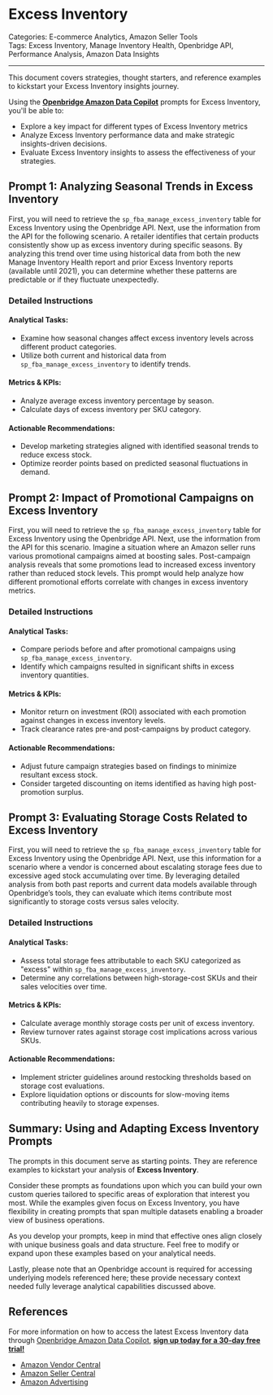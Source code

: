 # Excess Inventory

Categories: E-commerce Analytics, Amazon Seller Tools  
Tags: Excess Inventory, Manage Inventory Health, Openbridge API, Performance Analysis, Amazon Data Insights

---

This document covers strategies, thought starters, and reference examples to kickstart your Excess Inventory insights journey.

Using the <a href="https://chatgpt.com/g/g-Sg4qP7r3v-openbridge-data-copilot" target="_blank"><strong>Openbridge Amazon Data Copilot</strong></a> prompts for Excess Inventory, you'll be able to:

- Explore a key impact for different types of Excess Inventory metrics
- Analyze Excess Inventory performance data and make strategic insights-driven decisions.
- Evaluate Excess Inventory insights to assess the effectiveness of your strategies.

## Prompt 1: Analyzing Seasonal Trends in Excess Inventory

First, you will need to retrieve the `sp_fba_manage_excess_inventory` table for Excess Inventory using the Openbridge API. Next, use the information from the API for the following scenario. A retailer identifies that certain products consistently show up as excess inventory during specific seasons. By analyzing this trend over time using historical data from both the new Manage Inventory Health report and prior Excess Inventory reports (available until 2021), you can determine whether these patterns are predictable or if they fluctuate unexpectedly.

### Detailed Instructions
#### Analytical Tasks:
- Examine how seasonal changes affect excess inventory levels across different product categories.
- Utilize both current and historical data from `sp_fba_manage_excess_inventory` to identify trends.

#### Metrics & KPIs:
- Analyze average excess inventory percentage by season.
- Calculate days of excess inventory per SKU category.

#### Actionable Recommendations:
- Develop marketing strategies aligned with identified seasonal trends to reduce excess stock.
- Optimize reorder points based on predicted seasonal fluctuations in demand.

## Prompt 2: Impact of Promotional Campaigns on Excess Inventory

First, you will need to retrieve the `sp_fba_manage_excess_inventory` table for Excess Inventory using the Openbridge API. Next, use the information from the API for this scenario. Imagine a situation where an Amazon seller runs various promotional campaigns aimed at boosting sales. Post-campaign analysis reveals that some promotions lead to increased excess inventory rather than reduced stock levels. This prompt would help analyze how different promotional efforts correlate with changes in excess inventory metrics.

### Detailed Instructions
#### Analytical Tasks:
- Compare periods before and after promotional campaigns using `sp_fba_manage_excess_inventory`.
- Identify which campaigns resulted in significant shifts in excess inventory quantities.

#### Metrics & KPIs:
- Monitor return on investment (ROI) associated with each promotion against changes in excess inventory levels.
- Track clearance rates pre-and post-campaigns by product category.

#### Actionable Recommendations:
- Adjust future campaign strategies based on findings to minimize resultant excess stock.
- Consider targeted discounting on items identified as having high post-promotion surplus.

## Prompt 3: Evaluating Storage Costs Related to Excess Inventory

First, you will need to retrieve the `sp_fba_manage_excess_inventory` table for Excess Inventory using the Openbridge API. Next, use this information for a scenario where a vendor is concerned about escalating storage fees due to excessive aged stock accumulating over time. By leveraging detailed analysis from both past reports and current data models available through Openbridge’s tools, they can evaluate which items contribute most significantly to storage costs versus sales velocity.

### Detailed Instructions
#### Analytical Tasks:
- Assess total storage fees attributable to each SKU categorized as "excess" within `sp_fba_manage_excess_inventory`.
- Determine any correlations between high-storage-cost SKUs and their sales velocities over time.

#### Metrics & KPIs:
- Calculate average monthly storage costs per unit of excess inventory.
- Review turnover rates against storage cost implications across various SKUs.

#### Actionable Recommendations:
- Implement stricter guidelines around restocking thresholds based on storage cost evaluations.
- Explore liquidation options or discounts for slow-moving items contributing heavily to storage expenses.

## Summary: Using and Adapting Excess Inventory Prompts  
The prompts in this document serve as starting points. They are reference examples to kickstart your analysis of **Excess Inventory**. 

Consider these prompts as foundations upon which you can build your own custom queries tailored to specific areas of exploration that interest you most. While the examples given focus on Excess Inventory, you have flexibility in creating prompts that span multiple datasets enabling a broader view of business operations.

As you develop your prompts, keep in mind that effective ones align closely with unique business goals and data structure. Feel free to modify or expand upon these examples based on your analytical needs.

Lastly, please note that an Openbridge account is required for accessing underlying models referenced here; these provide necessary context needed fully leverage analytical capabilities discussed above.

## References   
For more information on how to access the latest Excess Inventory data through <a href="https://chatgpt.com/g/g-Sg4qP7r3v-openbridge-data-copilot" target="_blank">Openbridge Amazon Data Copilot</a>, <a href="https://openbridge.com" target="_blank"><strong>sign up today for a 30-day free trial!</strong></a>

<ul>
<li> <a href="https://www.openbridge.com/amazon-vendor-central/" target="_blank">Amazon Vendor Central</a> </li>
<li> <a href="https://www.openbridge.com/amazon-selling-partner/" target="_blank">Amazon Seller Central</a> </li>
<li> <a href="https://www.openbridge.com/amazon-advertising/" target="_blank">Amazon Advertising</a> </li>
</ul>